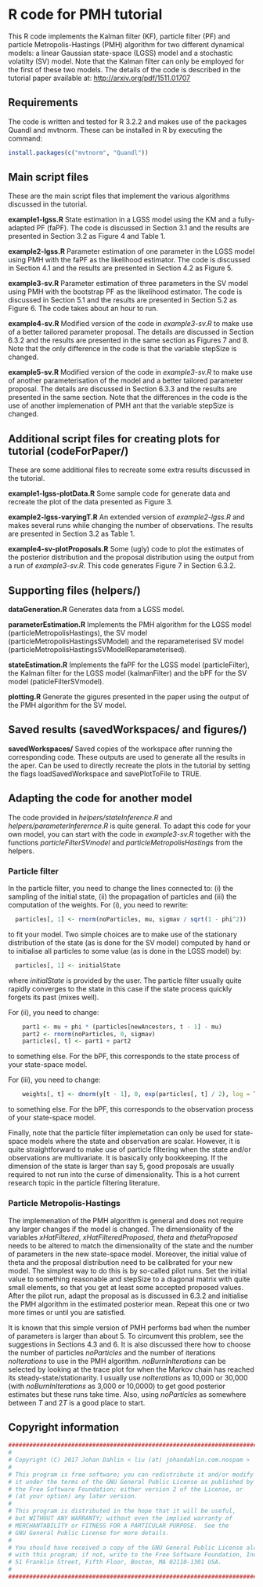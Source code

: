 # R code for PMH tutorial

This R code implements the Kalman filter (KF), particle filter (PF) and particle Metropolis-Hastings (PMH) algorithm for two different dynamical models: a linear Gaussian state-space (LGSS) model and a stochastic volatilty (SV) model. Note that the Kalman filter can only be employed for the first of these two models. The details of the code is described in the tutorial paper available at: http://arxiv.org/pdf/1511.01707

Requirements
--------------
The code is written and tested for R 3.2.2 and makes use of the packages Quandl and mvtnorm. These can be installed in R by executing the command:
``` R
install.packages(c("mvtnorm", "Quandl")) 
```

Main script files
--------------
These are the main script files that implement the various algorithms discussed in the tutorial.

**example1-lgss.R** State estimation in a LGSS model using the KM and a fully-adapted PF (faPF). The code is discussed in Section 3.1 and the results are presented in Section 3.2 as Figure 4 and Table 1.

**example2-lgss.R** Parameter estimation of one parameter in the LGSS model using PMH with the faPF as the likelihood estimator. The code is discussed in Section 4.1 and the results are presented in Section 4.2 as Figure 5.

**example3-sv.R** Parameter estimation of three parameters in the SV model using PMH with the bootstrap PF as the likelihood estimator. The code is discussed in Section 5.1 and the results are presented in Section 5.2 as Figure 6. The code takes about an hour to run.

**example4-sv.R** Modified version of the code in *example3-sv.R* to make use of a better tailored parameter proposal. The details are discussed in Section 6.3.2 and the results are presented in the same section as Figures 7 and 8. Note that the only difference in the code is that the variable stepSize is changed.

**example5-sv.R** Modified version of the code in *example3-sv.R* to make use of another parameterisation of the model and a better tailored parameter proposal. The details are discussed in Section 6.3.3 and the results are presented in the same section. Note that the differences in the code is the use of another implemenation of PMH ant that the variable stepSize is changed.


Additional script files for creating plots for tutorial (codeForPaper/)
--------------
These are some additional files to recreate some extra results discussed in the tutorial.

**example1-lgss-plotData.R** Some sample code for generate data and recreate the plot of the data presented as Figure 3.

**example2-lgss-varyingT.R** An extended version of *example2-lgss.R* and makes several runs while changing the number of observations. The results are presented in Section 3.2 as Table 1.

**example4-sv-plotProposals.R** Some (ugly) code to plot the estimates of the posterior distribution and the proposal distribution using the output from a run of *example3-sv.R*. This code generates Figure 7 in Section 6.3.2.


Supporting files (helpers/)
--------------
**dataGeneration.R** Generates data from a LGSS model.

**parameterEstimation.R** Implements the PMH algorithm for the LGSS model (particleMetropolisHastings), the SV model (particleMetropolisHastingsSVModel) and the reparameterised SV model (particleMetropolisHastingsSVModelReparameterised).

**stateEstimation.R** Implements the faPF for the LGSS model (particleFilter), the Kalman filter for the LGSS model (kalmanFilter) and the bPF for the SV model (paticleFilterSVmodel).

**plotting.R** Generate the gigures presented in the paper using the output of the PMH algorithm for the SV model.

Saved results (savedWorkspaces/ and figures/)
--------------
**savedWorkspaces/** Saved copies of the workspace after running the corresponding code. These outputs are used to generate all the results in the aper. Can be used to directly recreate the plots in the tutorial by setting the flags loadSavedWorkspace and savePlotToFile to TRUE.


Adapting the code for another model
--------------
The code provided in *helpers/stateInference.R* and *helpers/parameterInferernce.R* is quite general. To adapt this code for your own model, you can start with the code in *example3-sv.R* together with the functions *particleFilterSVmodel* and *particleMetropolisHastings* from the helpers. 

### Particle filter
In the particle filter, you need to change the lines connected to: (i) the sampling of the initial state, (ii) the propagation of particles and (iii) the computation of the weights. For (i), you need to rewrite:
``` R
  particles[, 1] <- rnorm(noParticles, mu, sigmav / sqrt(1 - phi^2))
```
to fit your model. Two simple choices are to make use of the stationary distribution of the state (as is done for the SV model) computed by hand or to initialise all particles to some value (as is done in the LGSS model) by:
``` R
  particles[, 1] <- initialState
```
where *initialState* is provided by the user. The particle filter usually quite rapidly converges to the state in this case if the state process quickly forgets its past (mixes well).

For (ii), you need to change:
``` R
    part1 <- mu + phi * (particles[newAncestors, t - 1] - mu)
    part2 <- rnorm(noParticles, 0, sigmav)
    particles[, t] <- part1 + part2
```
to something else. For the bPF, this corresponds to the state process of your state-space model.

For (iii), you need to change:
``` R
    weights[, t] <- dnorm(y[t - 1], 0, exp(particles[, t] / 2), log = TRUE)
```
to something else. For the bPF, this corresponds to the observation process of your state-space model.

Finally, note that the particle filter implemetation can only be used for state-space models where the state and observation are scalar. However, it is quite straightforward to make use of particle filtering when the state and/or observations are multivariate. It is basically only bookkeeping. If the dimension of the state is larger than say 5, good proposals are usually required to not run into the curse of dimensionality. This is a hot current research topic in the particle filtering literature.

### Particle Metropolis-Hastings
The implemenation of the PMH algorithm is general and does not require any larger changes if the model is changed. The dimensionality of the variables *xHatFiltered*, *xHatFilteredProposed*, *theta* and *thetaProposed* needs to be altered to match the dimensionality of the state and the number of parameters in the new state-space model. Moreover, the initial value of theta and the proposal distribution need to be calibrated for your new model. The simplest way to do this is by so-called pilot runs. Set the initial value to something reasonable and stepSize to a diagonal matrix with quite small elements, so that you get at least some accepted proposed values. After the pilot run, adapt the proposal as is discussed in 6.3.2 and initialise the PMH algorithm in the estimated posterior mean. Repeat this one or two more times or until you are satisfied. 

It is known that this simple version of PMH performs bad when the number of parameters is larger than about 5. To circumvent this problem, see the suggestions in Sections 4.3 and 6. It is also discussed there how to choose the number of particles *noParticles* and the number of iterations *noIterations* to use in the PMH algorithm. *noBurnInIterations* can be selected by looking at the trace plot for when the Markov chain has reached its steady-state/stationarity. I usually use *noIterations* as 10,000 or 30,000 (with *noBurnInIterations* as 3,000 or 10,0000) to get good posterior estimates but these runs take time. Also, using *noParticles* as somewhere between *T* and 2*T* is a good place to start.

Copyright information
--------------
``` R
##############################################################################
#
# Copyright (C) 2017 Johan Dahlin < liu (at) johandahlin.com.nospam >
#
# This program is free software; you can redistribute it and/or modify
# it under the terms of the GNU General Public License as published by
# the Free Software Foundation; either version 2 of the License, or
# (at your option) any later version.
#
# This program is distributed in the hope that it will be useful,
# but WITHOUT ANY WARRANTY; without even the implied warranty of
# MERCHANTABILITY or FITNESS FOR A PARTICULAR PURPOSE.  See the
# GNU General Public License for more details.
#
# You should have received a copy of the GNU General Public License along
# with this program; if not, write to the Free Software Foundation, Inc.,
# 51 Franklin Street, Fifth Floor, Boston, MA 02110-1301 USA.
#
##############################################################################
```